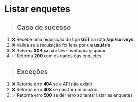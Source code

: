 # Listar enquetes

> ## Caso de sucesso

1. ❌ Recebe uma requisição do tipo **GET** na rota **/api/surveys**
2. ❌ Valida se a requisição foi feita por um **usuário**
3. ❌ Retorna **204** se não tiver nenhuma enquete
4. ✅ Retorna **200** com os dados das enquetes

> ## Exceções

1. ❌ Retorna erro **404** se a API não existir
2. ❌ Retorna erro **403** se não for um usuário
3. ✅ Retorna erro **500** se der erro ao tentar listar as enquetes